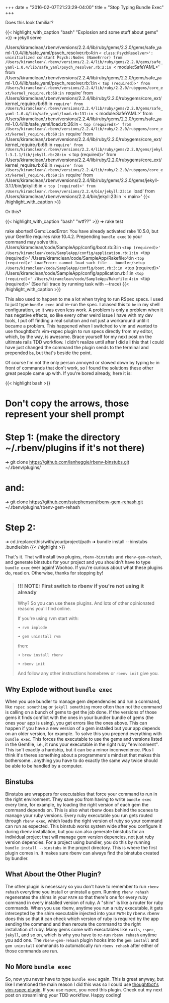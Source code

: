 +++
date = "2016-02-07T21:23:29-04:00"
title = "Stop Typing Bundle Exec"
+++

Does this look familiar?
<!--more-->
{{< highlight_with_caption "bash" "Explosion and some stuff about gems" >}}
➜ jekyll serve

/Users/kiramclean/.rbenv/versions/2.2.4/lib/ruby/gems/2.2.0/gems/safe_yaml-1.0.4/lib/safe_yaml/psych_resolver.rb:4:in `< class:PsychResolver>': uninitialized constant Psych::Nodes (NameError)
    from /Users/kiramclean/.rbenv/versions/2.2.4/lib/ruby/gems/2.2.0/gems/safe_yaml-1.0.4/lib/safe_yaml/psych_resolver.rb:2:in `< module:SafeYAML>'
    from /Users/kiramclean/.rbenv/versions/2.2.4/lib/ruby/gems/2.2.0/gems/safe_yaml-1.0.4/lib/safe_yaml/psych_resolver.rb:1:in `< top (required)>'
    from /Users/kiramclean/.rbenv/versions/2.2.4/lib/ruby/2.2.0/rubygems/core_ext/kernel_require.rb:69:in `require'
    from /Users/kiramclean/.rbenv/versions/2.2.4/lib/ruby/2.2.0/rubygems/core_ext/kernel_require.rb:69:in `require'
    from /Users/kiramclean/.rbenv/versions/2.2.4/lib/ruby/gems/2.2.0/gems/safe_yaml-1.0.4/lib/safe_yaml/load.rb:131:in `< module:SafeYAML>'
    from /Users/kiramclean/.rbenv/versions/2.2.4/lib/ruby/gems/2.2.0/gems/safe_yaml-1.0.4/lib/safe_yaml/load.rb:26:in `< top (required)>'
    from /Users/kiramclean/.rbenv/versions/2.2.4/lib/ruby/2.2.0/rubygems/core_ext/kernel_require.rb:69:in `require'
    from /Users/kiramclean/.rbenv/versions/2.2.4/lib/ruby/2.2.0/rubygems/core_ext/kernel_require.rb:69:in `require'
    from /Users/kiramclean/.rbenv/versions/2.2.4/lib/ruby/gems/2.2.0/gems/jekyll-3.1.1/lib/jekyll.rb:28:in `< top (required)>'
    from /Users/kiramclean/.rbenv/versions/2.2.4/lib/ruby/2.2.0/rubygems/core_ext/kernel_require.rb:69:in `require'
    from /Users/kiramclean/.rbenv/versions/2.2.4/lib/ruby/2.2.0/rubygems/core_ext/kernel_require.rb:69:in `require'
    from /Users/kiramclean/.rbenv/versions/2.2.4/lib/ruby/gems/2.2.0/gems/jekyll-3.1.1/bin/jekyll:6:in `< top (required)>'
    from /Users/kiramclean/.rbenv/versions/2.2.4/bin/jekyll:23:in `load'
    from /Users/kiramclean/.rbenv/versions/2.2.4/bin/jekyll:23:in `< main>'
{{< /highlight_with_caption >}}

Or this?

{{< highlight_with_caption "bash" "wtf??" >}}
➜ rake test

rake aborted!
Gem::LoadError: You have already activated rake 10.5.0, but your Gemfile requires rake 10.4.2. Prepending `bundle exec` to your command may solve this.
/Users/kiramclean/code/SampleApp/config/boot.rb:3:in `<top (required)>'
/Users/kiramclean/code/SampleApp/config/application.rb:1:in `<top (required)>'
/Users/kiramclean/code/SampleApp/Rakefile:4:in `<top (required)>'
LoadError: cannot load such file -- bundler/setup
/Users/kiramclean/code/SampleApp/config/boot.rb:3:in `<top (required)>'
/Users/kiramclean/code/SampleApp/config/application.rb:1:in `<top (required)>'
/Users/kiramclean/code/SampleApp/Rakefile:4:in `<top (required)>'
(See full trace by running task with --trace)
{{< /highlight_with_caption >}}

This also used to happen to me a lot when trying to run RSpec specs. I used to just type `bundle exec` and re-run the spec. I aliased this to `be` in my shell configuration, so it was even less work. A problem is only a problem when it has negative effects, so like every other weird issue I have with my dev tools, I put off finding a real solution and not just a workaround until it became a problem. This happened when I switched to vim and wanted to use thoughtbot's vim-rspec plugin to run specs directly from my editor, which, by the way, is awesome. Brace yourself for my next post on the ultimate rails TDD workflow. I didn't realize until after I did all this that I could have just changed the command the plugin sends to the terminal and prepended `be`, but that's beside the point.

Of course I'm not the only person annoyed or slowed down by typing `be` in front of commands that don't work, so I found the solutions these other great people came up with. If you're bored already, here it is:

{{< highlight bash >}}
# Don't copy the arrows, those represent your shell prompt
# Step 1: (make the directory ~/.rbenv/plugins if it's not there)
➜ git clone https://github.com/ianheggie/rbenv-binstubs.git ~/.rbenv/plugins/
# and:
➜ git clone https://github.com/sstephenson/rbenv-gem-rehash.git ~/.rbenv/plugins/rbenv-gem-rehash

# Step 2:
➜ cd /replace/this/with/your/project/path
➜ bundle install --binstubs .bundle/bin
{{< /highlight >}}

That's it. That will install two plugins, `rbenv-binstubs` and `rbenv-gem-rehash`, and generate binstubs for your project and you shouldn't have to type `bundle exec` ever again! Woohoo. If you're curious about what these plugins do, read on. Otherwise, thanks for stopping by!

>### !!! NOTE: First switch to rbenv if you're not using it already
>Why? So you can use these plugins. And lots of other opinionated reasons you'll find online.
>
>If you're using rvm start with:
>
>`➜ rvm implode`
>
>`➜ gem uninstall rvm`
>
>then:
>
>`➜ brew install rbenv`
>
>`➜ rbenv init`
>
>And follow any other instructions homebrew or `rbenv init` give you.

## Why Explode without `bundle exec`

When you use bundler to manage gem dependencies and run a command, like `rspec something` or `jekyll something` more often than not the command is calling on a bunch of gems to get the job done. If the versions of those gems it finds conflict with the ones in your bundler bundle of gems (the ones your app is using), you get errors like the ones above. This can happen if you have a new version of a gem installed but your app depends on an older version, for example. To solve this you prepend everything with `bundle exec`. This forces the executable to use the gems and versions listed in the Gemfile, i.e., it runs your executable in the right ruby "environment". This isn't exactly a hardship, but it can be a minor inconvenience. Plus I think it's theres something about a programmers's mindset that makes this bothersome.. anything you have to do exactly the same way twice should be able to be handled by a computer.

## Binstubs

Binstubs are wrappers for executables that force your command to run in the right environment. They save you from having to write `bundle exec` every time, for example, by loading the right version of each gem the command depends on. This is also what rbenv does behind the scenes to manage your ruby versions. Every ruby executable you run gets routed through `rbenv exec`, which loads the right version of ruby so your command can run as expected. This binstub works system wide after you configure it during rbenv installation, but you can also generate binstubs for an individual project that will manage gem version depencies, not just ruby version depencies. For a project using bundler, you do this by running `bundle install --binstubs` in the project directory. This is where the first plugin comes in. It makes sure rbenv can always find the binstubs created by bundler.

## What About the Other Plugin?

The other plugin is necessary so you don't have to remember to run `rbenv rehash` everytime you install or uninstall a gem. Running `rbenv rehash` regenerates the shims in your `PATH` so that there's one for every ruby command in every installed version of ruby. A "shim" is like a router for ruby commands. When you use rbenv, anytime you run a ruby executable, it gets intercepted by the shim executable injected into your `PATH` by rbenv. rbenv does this so that it can check which version of ruby is required by the app sending the command and then reroute the command to the right installation of ruby. Many gems come with executables like `rails`, `rspec`, `jekyll`, and so on, which is why you have to re-run `rbenv rehash` anytime you add one. The `rbenv-gem-rehash` plugin hooks into the `gem install` and `gem uninstall` commands to automatically run `rbenv rehash` after either of those commands are run.

## No More `bundle exec`

So, now you never have to type `bundle exec` again. This is great anyway, but like I mentioned the main reason I did this was so I could use [thoughtbot's vim-rspec plugin](https://github.com/thoughtbot/vim-rspec). If you use rspec, you need this plugin. Check out my next post on streamlining your TDD workflow. Happy coding!
